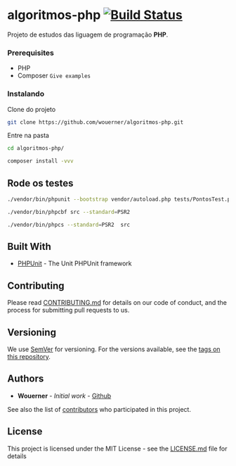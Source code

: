 # algoritmos-php [![Build Status](https://travis-ci.com/wouerner/algoritmos-php.svg?branch=master)](https://travis-ci.com/wouerner/algoritmos-php)

Projeto de estudos das liguagem de programação **PHP**.

### Prerequisites

* PHP
* Composer
``
Give examples
``

### Instalando

Clone do projeto
```sh
git clone https://github.com/wouerner/algoritmos-php.git
```
Entre na pasta
```sh
cd algoritmos-php/
```

```sh
composer install -vvv
```

## Rode os testes
```sh
./vendor/bin/phpunit --bootstrap vendor/autoload.php tests/PontosTest.php

```
```sh
./vendor/bin/phpcbf src --standard=PSR2 
```
```sh
./vendor/bin/phpcs --standard=PSR2  src
```

## Built With

* [PHPUnit](https://phpunit.de/) - The Unit PHPUnit framework

## Contributing

Please read [CONTRIBUTING.md](https://gist.github.com/PurpleBooth/b24679402957c63ec426) for details on our code of conduct, and the process for submitting pull requests to us.

## Versioning

We use [SemVer](http://semver.org/) for versioning. For the versions available, see the [tags on this repository](https://github.com/your/project/tags). 

## Authors

* **Wouerner** - *Initial work* - [Github](https://github.com/wouerner)

See also the list of [contributors](https://github.com/your/project/contributors) who participated in this project.

## License

This project is licensed under the MIT License - see the [LICENSE.md](LICENSE.md) file for details
